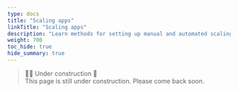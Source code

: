 ```yaml
---
type: docs
title: "Scaling apps"
linkTitle: "Scaling apps"
description: "Learn methods for setting up manual and automated scaling for Radius apps"
weight: 700
toc_hide: true
hide_summary: true
---
```


> 👷‍♂️ Under construction 🚧 <br>
This page is still under construction. Please come back soon.